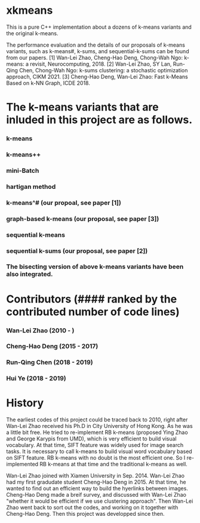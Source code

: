 # xkmeans
This is a pure C++ implementation about a dozens of k-means variants and the original k-means.

The performance evaluation and the details of our proposals of k-means variants, such as k-means#, k-sums, and sequential-k-sums can be found from our papers.
[1] Wan-Lei Zhao, Cheng-Hao Deng, Chong-Wah Ngo: k-means: a revisit, Neurocomputing, 2018.
[2] Wan-Lei Zhao, SY Lan, Run-Qing Chen, Chong-Wah Ngo: k-sums clustering: a stochastic optimization approach, CIKM 2021.
[3] Cheng-Hao Deng, Wan-Lei Zhao: Fast k-Means Based on k-NN Graph, ICDE 2018.


# The k-means variants that are inluded in this project are as follows.
### k-means
### k-means++
### mini-Batch
### hartigan method
### k-means^# (our propoal, see paper [1])
### graph-based k-means (our proposal, see paper [3])
### sequential k-means
### sequential k-sums (our proposal, see paper [2])
### The bisecting version of above k-means variants have been also integrated.



# Contributors (#### ranked by the contributed number of code lines)
### Wan-Lei Zhao (2010 - )
### Cheng-Hao Deng (2015 - 2017)
### Run-Qing Chen (2018 - 2019)
### Hui Ye (2018 - 2019)


# History
The earliest codes of this project could be traced back to 2010, right after Wan-Lei Zhao received his Ph.D in City University of Hong Kong. As he was a little bit free. He tried to re-implement RB k-means (proposed Ying Zhao and George Karypis from UMD), which is very efficient to build visual vocabulary. At that time, SIFT feature was widely used for image search tasks. It is necessary to call k-means to build visual word vocabulary based on SIFT feature. RB k-means with no doubt is the most efficient one. So I re-implemented RB k-means at that time and the traditional k-means as well.

Wan-Lei Zhao joined with Xiamen University in Sep. 2014. Wan-Lei Zhao had my first gradudate student Cheng-Hao Deng in 2015. At that time, he wanted to find out an efficient way to build the hyerlinks between images. Cheng-Hao Deng made a breif survey, and discussed with Wan-Lei Zhao "whether it would be efficient if we use clustering approach". Then Wan-Lei Zhao went back to sort out the codes, and working on it together with Cheng-Hao Deng. Then this project was developped since then.
